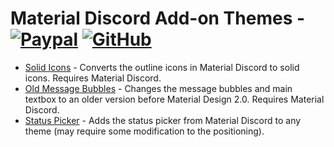 # Material Discord Add-on Themes - [![Paypal][paypal-logo]][paypal-url] [![GitHub][github-logo]][github-url]

* [Solid Icons](https://github.com/CapnKitten/BetterDiscord/tree/master/Themes/Material-Discord/css/addons/icons) - Converts the outline icons in Material Discord to solid icons. Requires Material Discord.
* [Old Message Bubbles](https://github.com/CapnKitten/BetterDiscord/tree/master/Themes/Material-Discord/css/addons/messages) - Changes the message bubbles and main textbox to an older version before Material Design 2.0. Requires Material Discord.
* [Status Picker](https://github.com/CapnKitten/BetterDiscord/tree/master/Themes/Material-Discord/css/addons/status-picker) - Adds the status picker from Material Discord to any theme (may require some modification to the positioning).


[paypal-logo]: https://img.shields.io/static/v1?label=PayPal&message=Donate&style=flat&logo=paypal&color=blue
[paypal-url]: https://paypal.me/capnkitten

[github-logo]: https://img.shields.io/static/v1?label=GitHub&message=Sponsor&style=flat&logo=github&color=black
[github-url]: https://github.com/sponsors/CapnKitten
